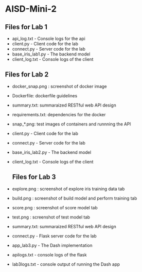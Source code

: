 ﻿# AISD-Mini-2

## Files for Lab 1
- api_log.txt - Console logs for the api
- client.py - Client code for the lab
- connect.py - Server code for the lab
- base_iris_lab1.py - The backend model 
- client_log.txt - Console logs of the client

## Files for Lab 2
- docker_snap.png : screenshot of docker image
- Dockerfile: dockerfile guidelines
- summary.txt: summaraized RESTful web API design
- requirements.txt: dependencies for the docker
- snap_*.png: test images of containers and runnning the API
- client.py - Client code for the lab
- connect.py - Server code for the lab
- base_iris_lab2.py - The backend model 
- client_log.txt - Console logs of the client

  ## Files for Lab 3
- explore.png : screenshot of explore iris training data tab
- build.png : screenshot of build model and perform training tab
- score.png : screenshot of score model tab
- test.png : screenshot of test model tab
- summary.txt: summaraized RESTful web API design
- connect.py - Flask server code for the lab
- app_lab3.py - The Dash implementation
- apilogs.txt - console logs of the flask
- lab3logs.txt - console output of running the Dash app
